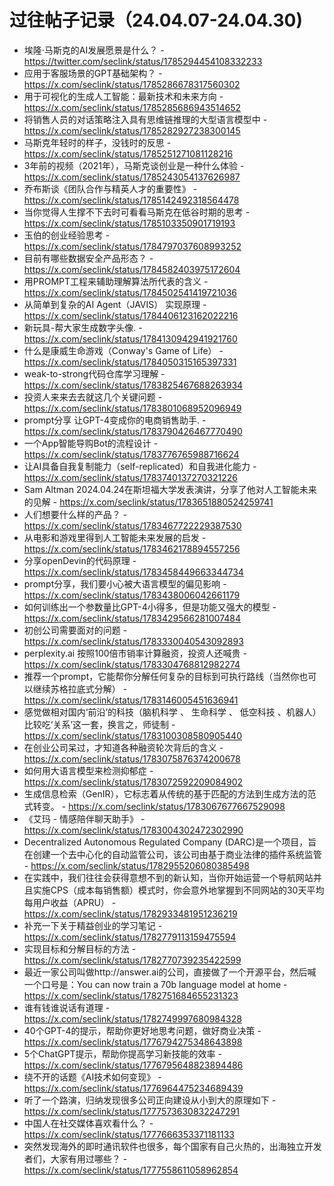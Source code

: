 # 过往帖子记录（24.04.07-24.04.30)
 - 埃隆·马斯克的AI发展愿景是什么？ - https://twitter.com/seclink/status/1785294454108332233
 - 应用于客服场景的GPT基础架构？ - https://x.com/seclink/status/1785286678317560302
 - 用于可视化的生成人工智能：最新技术和未来方向 - https://x.com/seclink/status/1785285686943514652
 - 将销售人员的对话策略注入具有思维链推理的大型语言模型中 - https://x.com/seclink/status/1785282927238300145
 - 马斯克年轻时的样子，没钱时的反思 - https://x.com/seclink/status/1785251271081128216
 - 3年前的视频（2021年），马斯克谈创业是一种什么体验 - https://x.com/seclink/status/1785243054137626987
 - 乔布斯谈《团队合作与精英人才的重要性》 - https://x.com/seclink/status/1785142492318564478
 - 当你觉得人生撑不下去时可看看马斯克在低谷时期的思考 - https://x.com/seclink/status/1785103350901719193
 - 玉伯的创业经验思考 - https://x.com/seclink/status/1784797037608993252
 - 目前有哪些数据安全产品形态？ - https://x.com/seclink/status/1784582403975172604
 - 用PROMPT工程来辅助理解算法所代表的含义 - https://x.com/seclink/status/1784502541419721036
 - 从简单到复杂的AI Agent（JAVIS） 实现原理 - https://x.com/seclink/status/1784406123162022216
 - 新玩具-帮大家生成数字头像. - https://x.com/seclink/status/1784130942941921760
 - 什么是康威生命游戏（Conway's Game of Life） - https://x.com/seclink/status/1784050315165397331
 - weak-to-strong代码仓库学习理解  - https://x.com/seclink/status/1783825467688263934
 - 投资人来来去去就这几个关键问题 - https://x.com/seclink/status/1783801068952096949
 - prompt分享 让GPT-4变成你的电商销售助手. - https://x.com/seclink/status/1783790426467770490
 - 一个App智能导购Bot的流程设计 - https://x.com/seclink/status/1783776765988716624
 - 让AI具备自我复制能力（self-replicated）和自我进化能力 - https://x.com/seclink/status/1783740137270321226
 - Sam Altman 2024.04.24在斯坦福大学发表演讲，分享了他对人工智能未来的见解 - https://x.com/seclink/status/1783651880524259741
 - 人们想要什么样的产品？ - https://x.com/seclink/status/1783467722229387530
 - 从电影和游戏里得到人工智能未来发展的启发 - https://x.com/seclink/status/1783462178894557256
 - 分享openDevin的代码原理 - https://x.com/seclink/status/1783458449663344734
 - prompt分享，我们要小心被大语言模型的偏见影响 - https://x.com/seclink/status/1783438006042661179
 - 如何训练出一个参数量比GPT-4小得多，但是功能又强大的模型 - https://x.com/seclink/status/1783429566281007484
 - 初创公司需要面对的问题 - https://x.com/seclink/status/1783330040543092893
 - perplexity.ai 按照100倍市销率计算融资，投资人还喊贵 - https://x.com/seclink/status/1783304768812982274
 - 推荐一个prompt，它能帮你分解任何复杂的目标到可执行路线（当然你也可以继续苏格拉底式分解） - https://x.com/seclink/status/1783146005451636941
 - 感觉做相对国内‘前沿’的科技（脑机科学 、 生命科学 、 低空科技 、机器人）比较吃‘关系’这一套，换言之，师徒制 - https://x.com/seclink/status/1783100308580905440
 - 在创业公司呆过，才知道各种融资轮次背后的含义 - https://x.com/seclink/status/1783075876374200678
 - 如何用大语言模型来检测抑郁症 - https://x.com/seclink/status/1783072592209084902
 - 生成信息检索（GenIR），它标志着从传统的基于匹配的方法到生成方法的范式转变。 - https://x.com/seclink/status/1783067677667529098
 - 《艾玛 - 情感陪伴聊天助手》 - https://x.com/seclink/status/1783004302472302990
 - Decentralized Autonomous Regulated Company (DARC)是一个项目，旨在创建一个去中心化的自动监管公司，该公司由基于商业法律的插件系统监管 - https://x.com/seclink/status/1782955206080385498
 - 在实践中，我们往往会获得意想不到的新认知，当你开始运营一个导航网站并且实施CPS（成本每销售额）模式时，你会意外地掌握到不同网站的30天平均每用户收益（APRU） - https://x.com/seclink/status/1782933481951236219
 - 补充一下关于精益创业的学习笔记 - https://x.com/seclink/status/1782779113159475594
 - 实现目标和分解目标的方法 - https://x.com/seclink/status/1782770739235422599
 - 最近一家公司叫做http://answer.ai的公司，直接做了一个开源平台，然后喊一个口号是：You can now train a 70b language model at home - https://x.com/seclink/status/1782751684655231323
 - 谁有钱谁说话有道理 - https://x.com/seclink/status/1782749997680984328
 - 40个GPT-4的提示，帮助你更好地思考问题，做好商业决策 - https://x.com/seclink/status/1776794275348643898
 - 5个ChatGPT提示，帮助你提高学习新技能的效率 - https://x.com/seclink/status/1776795648823894486
 - 绕不开的话题《AI技术如何变现》 - https://x.com/seclink/status/1776964475234689439
 - 听了一个路演，归纳发现很多公司正向建设从小到大的原理如下 - https://x.com/seclink/status/1777573630832247291
 - 中国人在社交媒体喜欢看什么？ - https://x.com/seclink/status/1777666353371181133
 - 突然发现海外的即时通讯软件也很多，每个国家有自己火热的，出海独立开发者们，大家有用过哪些？ - https://x.com/seclink/status/1777558611058962854
